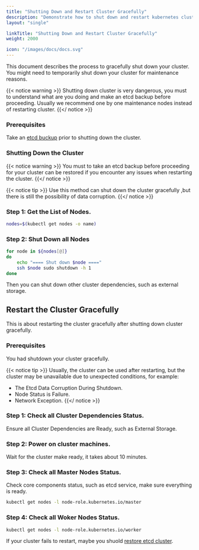 ```yaml
---
title: "Shutting Down and Restart Cluster Gracefully"
description: "Demonstrate how to shut down and restart kubernetes cluster Gracefully"
layout: "single"

linkTitle: "Shutting Down and Restart Cluster Gracefully"
weight: 2000

icon: "/images/docs/docs.svg"
---
```

This document describes the process to gracefully shut down your cluster. You might need to temporarily shut down your cluster for maintenance reasons.

{{< notice warning >}}
Shutting down cluster is very dangerous, you must to understand what are you doing and make an etcd backup before proceeding.
Usually we recommend one by one maintenance nodes instead of restarting cluster.
{{</ notice >}}

### Prerequisites
Take an [etcd buckup](https://github.com/etcd-io/etcd/blob/master/Documentation/op-guide/recovery.md#snapshotting-the-keyspace) prior to shutting down the cluster.

### Shutting Down the Cluster
{{< notice warning >}}
You must to take an etcd backup before proceeding for your cluster can be restored if you encounter any issues when restarting the cluster.
{{</ notice >}}

{{< notice tip >}}
Use this method can shut down the cluster gracefully ,but there is still the possibility of data corruption.
{{</ notice >}}

### Step 1: Get the List of Nodes.
```bash
nodes=$(kubectl get nodes -o name)
```
### Step 2: Shut Down all Nodes
```bash
for node in ${nodes[@]}
do
    echo "==== Shut down $node ===="
    ssh $node sudo shutdown -h 1
done
```
Then you can shut down other cluster dependencies, such as external storage.

## Restart the Cluster Gracefully
This is about restarting the cluster gracefully after shutting down cluster gracefully.

### Prerequisites
You had shutdown your cluster gracefully.

{{< notice tip >}}
Usually, the cluster can be used after restarting, but the cluster may be unavailable due to unexpected conditions, for example:
- The Etcd Data Corruption During Shutdown.
- Node Status is Failure.
- Network Exception.
{{</ notice >}}

### Step 1: Check all Cluster Dependencies Status.
Ensure all Cluster Dependencies are Ready, such as External Storage.
### Step 2: Power on cluster machines.
Wait for the cluster make ready, it takes about 10 minutes.
### Step 3: Check all Master Nodes Status.
Check core components status, such as etcd service, make sure everything is ready.
```bash
kubectl get nodes -l node-role.kubernetes.io/master
```

### Step 4: Check all Woker Nodes Status.
```bash
kubectl get nodes -l node-role.kubernetes.io/worker
```

If your cluster fails to restart, maybe you shuold [restore etcd cluster](https://github.com/etcd-io/etcd/blob/master/Documentation/op-guide/recovery.md#restoring-a-cluster).
